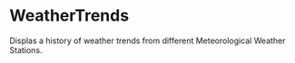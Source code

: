 # WeatherTrends
Displas a history of weather trends from different Meteorological Weather Stations.
